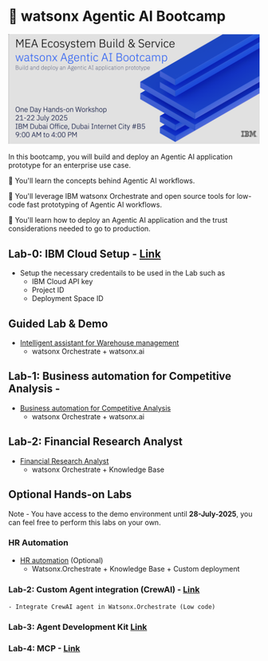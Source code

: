 # 🤖 watsonx Agentic AI Bootcamp

![alt text](./img/banner.png)

In this bootcamp, you will build and deploy an Agentic AI application prototype for an enterprise use case.

🚀 You'll learn the concepts behind Agentic AI workflows.

🚀 You'll leverage IBM watsonx Orchestrate and open source tools for low-code fast prototyping of Agentic AI workflows.

🚀 You'll learn how to deploy an Agentic AI application and the trust considerations needed to go to production.

## Lab-0: IBM Cloud Setup - [Link](./Lab-0:IBM_Cloud_Setup)
- Setup the necessary credentails to be used in the Lab such as 
    - IBM Cloud API key
    - Project ID 
    - Deployment Space ID 

## Guided Lab & Demo
- [Intelligent assistant for Warehouse management](./Lab-1:Usecases/intelligent-assistant)
    - watsonx Orchestrate + watsonx.ai

## Lab-1: Business automation for Competitive Analysis -
- [Business automation for Competitive Analysis](./Lab-1:Usecases/business-automation)
    - watsonx Orchestrate + watsonx.ai
 
## Lab-2: Financial Research Analyst
- [Financial Research Analyst](./Lab-1:Usecases/banking-financial-research-analyst)
    - watsonx Orchestrate + Knowledge Base

## Optional Hands-on Labs

Note - You have access to the demo environment until **28-July-2025**, you can feel free to perform this labs on your own.

### HR Automation

- [HR automation](./Lab-1:Usecases/ask-hr) (Optional)
    -  Watsonx.Orchestrate + Knowledge Base + Custom deployment

### Lab-2: Custom Agent integration (CrewAI) - [Link](./Lab-2:Custom_Agent_Integration)
    - Integrate CrewAI agent in Watsonx.Orchestrate (Low code)

### Lab-3: Agent Development Kit [Link](./Lab-3:Agent_Development_Kit)

### Lab-4: MCP - [Link](./Lab-4:MCP)

    

